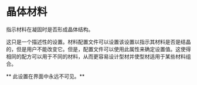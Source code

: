 晶体材料
====
指示材料在凝固时是否形成晶体结构。

这只是一个描述性的设置。材料配置文件可以设置该设置以指示其材料是否是结晶的，但是用户不能改变它。但是，配置文件可以使用此属性来确定设置值。这使得相同的配方可以用于不同的材料，从而更容易设计型材并使型材适用于某些材料组合。

** 此设置在界面中永远不可见。**
